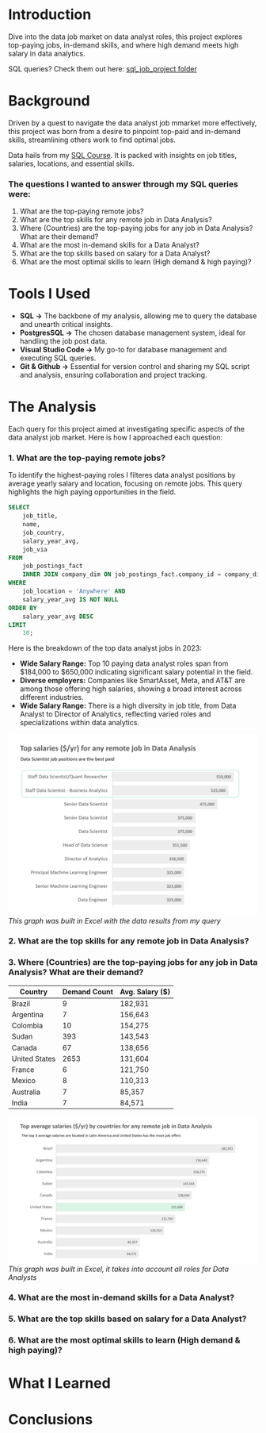 # Introduction
Dive into the data job market on data analyst roles, this project explores top-paying jobs, in-demand skills, and where high demand meets high salary in data analytics.

SQL queries? Check them out here: [sql_job_project folder](/sql_job_project/)
# Background
Driven by a quest to navigate the data analyst job mmarket more effectively, this project was born from a desire to pinpoint top-paid and in-demand skills, streamlining others work to find optimal jobs. 

Data hails from my [SQL Course](https://lukebarousse.com/sql). It is packed with insights on job titles, salaries, locations, and essential skills.

### The questions I wanted to answer through my SQL queries were:

1. What are the top-paying remote jobs?
2. What are the top skills for any remote job in Data Analysis?
3. Where (Countries) are the top-paying jobs for any job in Data Analysis? What are their demand?
4. What are the most in-demand skills for a Data Analyst?
5. What are the top skills based on salary for a Data Analyst?
6. What are the most optimal skills to learn (High demand & high paying)?

# Tools I Used
- **SQL ->** The backbone of my analysis, allowing me to query the database and unearth critical insights.
- **PostgresSQL ->** The chosen database management system, ideal for handling the job post data.
- **Visual Studio Code ->** My go-to for database management and executing SQL queries.
- **Git & Github ->** Essential for version control and sharing my SQL script and analysis, ensuring collaboration and project tracking.

# The Analysis
Each query for this project aimed at investigating specific aspects of the data analyst job market. Here is how I approached each question:

### 1. What are the top-paying remote jobs?
To identify the highest-paying roles I filteres data analyst positions by average yearly salary and location, focusing on remote jobs. This query highlights the high paying opportunities in the field.

```sql 
SELECT
    job_title,
    name,
    job_country,
    salary_year_avg,
    job_via
FROM
    job_postings_fact 
    INNER JOIN company_dim ON job_postings_fact.company_id = company_dim.company_id
WHERE
    job_location = 'Anywhere' AND
    salary_year_avg IS NOT NULL
ORDER BY 
    salary_year_avg DESC
LIMIT 
    10;
```

Here is the breakdown of the top data analyst jobs in 2023:

- **Wide Salary Range:** Top 10 paying data analyst roles span from $184,000 to $650,000 indicating significant salary potential in the field.
- **Diverse employers:** Companies like SmartAsset, Meta, and AT&T are among those offering high salaries, showing a broad interest across different industries.
- **Wide Salary Range:** There is a high diversity in job title, from Data Analyst to Director of Analytics, reflecting varied roles and specializations within data analytics.

![Top Paying Remote Roles](graphs\query_1.jpg)
*This graph was built in Excel with the data results from my query*

### 2. What are the top skills for any remote job in Data Analysis?

### 3. Where (Countries) are the top-paying jobs for any job in Data Analysis? What are their demand?

|Country       |Demand Count|  Avg. Salary ($)|
|--------------|------------|-----------------|
|Brazil	       |9	        |  182,931        |
|Argentina	   |7	        |  156,643        | 
|Colombia	   |10	        |  154,275        |
|Sudan	       |393	        |  143,543        |
|Canada	       |67	        |  138,656        |
|United States |2653	    |  131,604        |  
|France        |6	        |  121,750        |
|Mexico	       |8	        |  110,313        |
|Australia	   |7	        |  85,357         |
|India	       |7	        |  84,571         |

![Top Average Salaries By Countries](graphs\query_3.jpg)
*This graph was built in Excel, it takes into account all roles for Data Analysts*

### 4. What are the most in-demand skills for a Data Analyst?

### 5. What are the top skills based on salary for a Data Analyst?

### 6. What are the most optimal skills to learn (High demand & high paying)?


# What I Learned

# Conclusions
